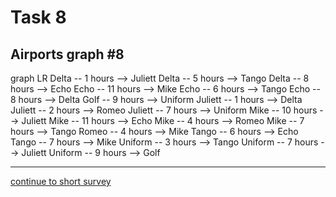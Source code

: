 # Task 8
## Airports graph #8

<div></div>
<div class="mermaid-access">
graph LR
  Delta -- 1 hours --> Juliett
  Delta -- 5 hours --> Tango
  Delta -- 8 hours --> Echo
  Echo -- 11 hours --> Mike
  Echo -- 6 hours --> Tango
  Echo -- 8 hours --> Delta
  Golf -- 9 hours --> Uniform
  Juliett -- 1 hours --> Delta
  Juliett -- 2 hours --> Romeo
  Juliett -- 7 hours --> Uniform
  Mike -- 10 hours --> Juliett
  Mike -- 11 hours --> Echo
  Mike -- 4 hours --> Romeo
  Mike -- 7 hours --> Tango
  Romeo -- 4 hours --> Mike
  Tango -- 6 hours --> Echo
  Tango -- 7 hours --> Mike
  Uniform -- 3 hours --> Tango
  Uniform -- 7 hours --> Juliett
  Uniform -- 9 hours --> Golf
</div>

---

[continue to short survey](./tlx-prompt.html)

<!-- Required scripts for MermaidAccess -->
<script src="https://combinatronics.com/mermaid-js/mermaid/release/8.8.4/dist/mermaid.min.js"></script>
<script src="mermaid-access-elm.js"></script>
<script src="mermaid-access.js"></script>
<script>
mermaidAccess.go(mermaidAccess.textMode, mermaidAccess.displayAccessibleOnly)
</script>
    
